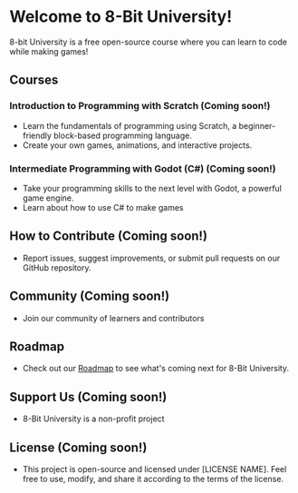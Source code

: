 # Welcome to 8-Bit University!

8-bit University is a free open-source course where you can learn to code while making games!

## Courses

### Introduction to Programming with Scratch (Coming soon!)
- Learn the fundamentals of programming using Scratch, a beginner-friendly block-based programming language.
- Create your own games, animations, and interactive projects.

### Intermediate Programming with Godot (C#) (Coming soon!)

- Take your programming skills to the next level with Godot, a powerful game engine.
- Learn about how to use C# to make games

## How to Contribute (Coming soon!)
- Report issues, suggest improvements, or submit pull requests on our GitHub repository.

## Community (Coming soon!)
- Join our community of learners and contributors

## Roadmap
- Check out our [Roadmap](https://github.com/8bituniversity/.github/blob/main/roadmap.md) to see what's coming next for 8-Bit University.

## Support Us (Coming soon!)
- 8-Bit University is a non-profit project

## License (Coming soon!)
- This project is open-source and licensed under [LICENSE NAME]. Feel free to use, modify, and share it according to the terms of the license.

